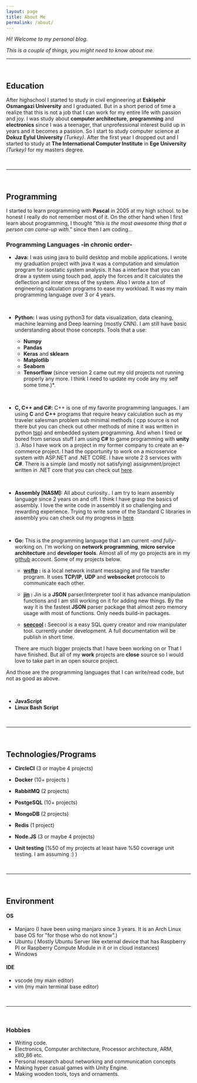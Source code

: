 ```yaml
---
layout: page
title: About Me
permalink: /about/
---
```


_Hi! Welcome to my personal blog._

_This is a couple of things, you might need to know about me._

---

<br>

## Education

After highschool I started to study in civil engineering at **Eskişehir Osmangazi University** and I graduated. But in a short period of time a realize that this is not a job that I can work for my entire life with passion and joy. I was study about **computer architecture**, **programming** and **electronics** since I was a teenager, that unprofessional interest build up in years and it becomes a passion. So I start to study computer science at **Dokuz Eylul University** _(Turkey)_. After the first year I dropped out and I started to study at **The International Computer Institute** in **Ege University** _(Turkey)_ for my masters degree.

<br>

---

<br>

## Programming

I started to learn programming with **Pascal** in 2005 at my high school. to be honest I really do not remember most of it. On the other hand when I first learn about programming, I thought _"this is the most awesome thing that a person can come-up with."_ since then I am coding...

### Programming Languages -in chronic order-

-   **Java:** I was using java to build desktop and mobile applications. I wrote my graduation project with java it was a computation and simulation program for isostatic system analysis. It has a interface that you can draw a system using touch pad, apply the forces and It calculates the deflection and inner stress of the system. Also I wrote a ton of engineering calculation programs to ease my workload. It was my main programming language over 3 or 4 years.

<br>

-   **Python:** I was using python3 for data visualization, data cleaning, machine learning and Deep learning (mostly CNN).
    I am still have basic understanding about those concepts.
    Tools that a use:

    -   **Numpy**
    -   **Pandas**
    -   **Keras** and **sklearn**
    -   **Matplotlib**
    -   **Seaborn**
    -   **Tensorflow** (since version 2 came out my old projects not running properly any more. I think I need to update my code any my self some time.)\*.

<br>

-   **C, C++ and C#:** C++ is one of my favorite programming languages. I am using **C** and **C++** programs that require heavy calculation such as my traveler salesman problem sub minimal methods ( cpp source is not there but you can check out other methods of mine it was written in python [tsp](https://github.com/ecoshub/tsp-new-organization)) and embedded system programming. And when I tired or bored from serious stuff I am using **C#** to game programming with **unity** :). Also I have work on a project in my former company to create an e-commerce project. I had the opportunity to work on a microservice system with ASP.NET and .NET CORE. I have wrote 2 3 services with **C#**. There is a simple (and mostly not satisfying) assignment/project written in .NET core that you can check out [here](https://github.com/ecoshub/services).

<br>

-   **Assembly [NASM]:** All about curiosity.. I am try to learn assembly language since 2 years on and off. I think I have grasp the basics of assembly. I love the write code in assembly it so challenging and rewarding experience. Trying to write some of the Standard C libraries in assembly you can check out my progress in [here](https://github.com/ecoshub/nasm_c_source)

<br>

-   **Go:** This is the programming language that I am current -_and fully_- working on. I'm working on **network programming**, **micro service architecture** and **developer tools**. Almost all of my go projects are in my [github](https://github.com/ecoshub) account. Some of my projects below.

    -   **[wsftp](https://github.com/ecoshub/wsftp) :** is a local network instant messaging and file transfer program. It uses **TCP/IP**, **UDP** and **websocket** protocols to communicate each other.

    -   **[jin](https://github.com/ecoshub/jin) :** Jin is a **JSON** parser/interpreter tool it has advance manipulation functions and I am still working on it for adding new things. By the way it is the fastest **JSON** parser package that almost zero memory usage with most of functions. Only needs build-in packages.

    -   **[seecool](https://github.com/ecoshub/seecool) :** Seecool is a easy SQL query creator and row manipulater tool. currently under development. A full documentation will be publish in short time.

    There are much bigger projects that I have been working on or That I have finished. But all of my **work** projects are **close** source so I would love to take part in an open source project.

And those are the programming languages that I can write/read code, but not as good as above.

<br>

-   **JavaScript**
-   **Linux Bash Script**

<br>

---

<br>

## Technologies/Programs

-   **CircleCI** (3 or maybe 4 projects)
-   **Docker** (10+ projects )
-   **RabbitMQ** (2 projects)

-   **PostgeSQL** (10+ projects)
-   **MongoDB** (2 projects)
-   **Redis** (1 project)

-   **Node.JS** (3 or maybe 4 projects)
-   **Unit testing** (%50 of my projects at least have %50 coverage unit testing. I am assuming :) )

<br>

---

<br>

## Environment

#### OS

-   Manjaro (I have been using manjaro since 3 years. It is an Arch Linux base OS for "for those who do not know".)
-   Ubuntu ( Mostly Ubuntu Server like external device that has Raspberry PI or Raspberry Compute Module in it or in cloud instances)
-   Windows

#### IDE

-   vscode (my main editor)
-   vim (my main terminal base editor)

<br>

---

<br>

### Hobbies

-   Writing code.
-   Electronics, Computer architecture, Processor architecture, ARM, x80_86 etc.
-   Personal research about networking and communication concepts
-   Making hyper casual games with Unity Engine.
-   Making wooden tools, toys and ornaments.
